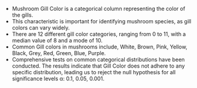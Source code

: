  - Mushroom Gill Color is a categorical column representing the color of the gills. 
- This characteristic is important for identifying mushroom species, as gill colors can vary widely.
- There are 12 different gill color categories, ranging from 0 to 11, with a median value of 8 and a mode of 10.
- Common Gill colors in mushrooms include, White, Brown, Pink, Yellow, Black, Grey, Red, Green, Blue, Purple.
- Comprehensive tests on common categorical distributions have been conducted. The results indicate that Gill Color does not adhere to any specific distribution, leading us to reject the null hypothesis for all significance levels α: 0.1, 0.05, 0.001.